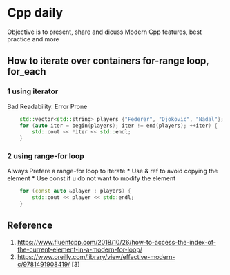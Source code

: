 # Cpp daily 
Objective is to present, share and dicuss Modern Cpp features, best practice and more

## How to iterate over containers for-range loop, for_each

### 1 using iterator 


 Bad Readability. Error Prone

```cpp
    std::vector<std::string> players {"Federer", "Djokovic", "Nadal"}; 
    for (auto iter = begin(players); iter != end(players); ++iter) {
        std::cout << *iter << std::endl;
    }
```

### 2 using range-for loop
Always Prefere a range-for loop to iterate 
    * Use  & ref to avoid copying the element 
    * Use const if u do not want to modify the element
```cpp
    for (const auto &player : players) {
        std::cout << player << std::endl;
    }
```




## Reference
1. https://www.fluentcpp.com/2018/10/26/how-to-access-the-index-of-the-current-element-in-a-modern-for-loop/
2. https://www.oreilly.com/library/view/effective-modern-c/9781491908419/
[3]

